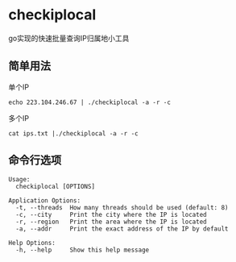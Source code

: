# checkiplocal
go实现的快速批量查询IP归属地小工具

## 简单用法

单个IP
```
echo 223.104.246.67 | ./checkiplocal -a -r -c
```

多个IP
```
cat ips.txt |./checkiplocal -a -r -c
```

## 命令行选项

```
Usage:
  checkiplocal [OPTIONS]

Application Options:
  -t, --threads  How many threads should be used (default: 8)
  -c, --city     Print the city where the IP is located
  -r, --region   Print the area where the IP is located
  -a, --addr     Print the exact address of the IP by default

Help Options:
  -h, --help     Show this help message
```
  
 
